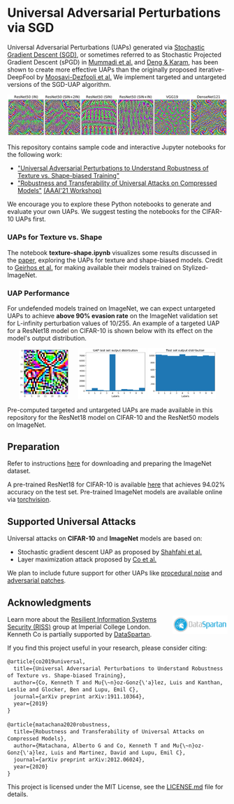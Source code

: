 # Universal Adversarial Perturbations via SGD

Universal Adversarial Perturbations (UAPs) generated via [Stochastic Gradient Descent (SGD)](https://ojs.aaai.org//index.php/AAAI/article/view/6017), or sometimes referred to as Stochastic Projected Gradient Descent (sPGD) in  [Mummadi et al.](https://openaccess.thecvf.com/content_ICCV_2019/papers/Mummadi_Defending_Against_Universal_Perturbations_With_Shared_Adversarial_Training_ICCV_2019_paper.pdf) and [Deng & Karam](https://ieeexplore.ieee.org/document/9191288), has been shown to create more effective UAPs than the originally proposed iterative-DeepFool by [Moosavi-Dezfooli et al.](https://openaccess.thecvf.com/content_cvpr_2017/papers/Moosavi-Dezfooli_Universal_Adversarial_Perturbations_CVPR_2017_paper.pdf) We implement targeted and untargeted versions of the SGD-UAP algorithm.

![slider](docs/uaps_all.png)

This repository contains sample code and interactive Jupyter notebooks for the following work:

* ["Universal Adversarial Perturbations to Understand Robustness of Texture vs. Shape-biased Training"](https://arxiv.org/abs/1911.10364)
* ["Robustness and Transferability of Universal Attacks on Compressed Models"](https://openreview.net/forum?id=HJx08NSnnE) [(AAAI'21 Workshop)](http://federated-learning.org/rseml2021/)

We encourage you to explore these Python notebooks to generate and evaluate your own UAPs. We suggest testing the notebooks for the CIFAR-10 UAPs first.

### UAPs for Texture vs. Shape
The notebook **texture-shape.ipynb** visualizes some results discussed in the [paper](https://arxiv.org/abs/1911.10364), exploring the UAPs for texture and shape-biased models. Credit to [Geirhos et al.](https://github.com/rgeirhos/texture-vs-shape) for making available their models trained on Stylized-ImageNet.

### UAP Performance
For undefended models trained on ImageNet, we can expect untargeted UAPs to achieve **above 90% evasion rate** on the ImageNet validation set for L-infinity perturbation values of 10/255. An example of a targeted UAP for a ResNet18 model on CIFAR-10 is shown below with its effect on the model's output distribution.

<p align=center width="100%">
<img src="docs/uap_example.png" width="23%">
&nbsp;&nbsp;&nbsp;
<img src="docs/distribution_uap.png" width="31%">
<img src="docs/distribution_clean.png" width="31%">
</p>

Pre-computed targeted and untargeted UAPs are made available in this repository for the ResNet18 model on CIFAR-10 and the ResNet50 models on ImageNet.

## Preparation
Refer to instructions [here](https://github.com/pytorch/examples/tree/master/imagenet) for downloading and preparing the ImageNet dataset. 

A pre-trained ResNet18 for CIFAR-10 is available [here](https://drive.google.com/file/d/1lyFy1hXWC-kv8dM5qMS3_frQtyS-F7xv/view?usp=sharing) that achieves 94.02% accuracy on the test set. Pre-trained ImageNet models are available online via [torchvision](https://pytorch.org/docs/stable/torchvision/models.html).

## Supported Universal Attacks
Universal attacks on **CIFAR-10** and **ImageNet** models are based on:

* Stochastic gradient descent UAP as proposed by [Shahfahi et al.](https://ojs.aaai.org//index.php/AAAI/article/view/6017)
* Layer maximization attack proposed by [Co et al.](https://arxiv.org/abs/1911.10364)

We plan to include future support for other UAPs like [procedural noise](https://dl.acm.org/doi/10.1145/3319535.3345660) and [adversarial patches](https://arxiv.org/abs/1712.09665).


## Acknowledgments
<img src="docs/dataspartan.jpeg" align="right" width="25%">

Learn more about the [Resilient Information Systems Security (RISS)](http://rissgroup.org/) group at Imperial College London. Kenneth Co is partially supported by [DataSpartan](http://dataspartan.co.uk/).

If you find this project useful in your research, please consider citing:

```
@article{co2019universal,
  title={Universal Adversarial Perturbations to Understand Robustness of Texture vs. Shape-biased Training},
  author={Co, Kenneth T and Mu{\~n}oz-Gonz{\'a}lez, Luis and Kanthan, Leslie and Glocker, Ben and Lupu, Emil C},
  journal={arXiv preprint arXiv:1911.10364},
  year={2019}
}

@article{matachana2020robustness,
  title={Robustness and Transferability of Universal Attacks on Compressed Models},
  author={Matachana, Alberto G and Co, Kenneth T and Mu{\~n}oz-Gonz{\'a}lez, Luis and Martinez, David and Lupu, Emil C},
  journal={arXiv preprint arXiv:2012.06024},
  year={2020}
}
```
This project is licensed under the MIT License, see the [LICENSE.md](LICENSE.md) file for details.
